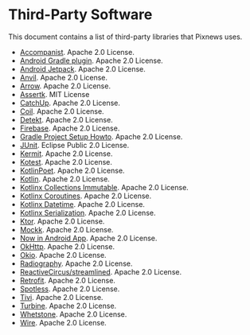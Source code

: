 # Third-Party Software

This document contains a list of third-party libraries that Pixnews uses.

- [Accompanist](https://github.com/google/accompanist). Apache 2.0 License.
- [Android Gradle plugin](https://developer.android.com/build). Apache 2.0 License.
- [Android Jetpack](https://developer.android.com/jetpack). Apache 2.0 License.
- [Anvil](https://github.com/square/anvil). Apache 2.0 License.
- [Arrow](https://arrow-kt.io/). Apache 2.0 License.
- [Assertk](https://github.com/willowtreeapps/assertk). MIT License
- [CatchUp](https://github.com/ZacSweers/CatchUp). Apache 2.0 License.
- [Coil](https://coil-kt.github.io/coil/compose/). Apache 2.0 License.
- [Detekt](https://detekt.dev/). Apache 2.0 License.
- [Firebase](https://firebase.google.com/). Apache 2.0 License.
- [Gradle Project Setup Howto](https://github.com/jjohannes/gradle-project-setup-howto/tree/android). Apache 2.0 License.
- [JUnit](https://junit.org/junit5/). Eclipse Public 2.0 License.
- [Kermit](https://kermit.touchlab.co/). Apache 2.0 License.
- [Kotest](https://kotest.io/). Apache 2.0 License.
- [KotlinPoet](https://square.github.io/kotlinpoet/). Apache 2.0 License.
- [Kotlin](https://kotlinlang.org). Apache 2.0 License.
- [Kotlinx Collections Immutable](https://github.com/Kotlin/kotlinx.collections.immutable). Apache 2.0 License.
- [Kotlinx Coroutines](https://github.com/Kotlin/kotlinx.coroutines). Apache 2.0 License.
- [Kotlinx Datetime](https://github.com/Kotlin/kotlinx-datetime). Apache 2.0 License.
- [Kotlinx Serialization](https://github.com/Kotlin/kotlinx.serialization). Apache 2.0 License.
- [Ktor](https://github.com/ktorio/ktor). Apache 2.0 License.
- [Mockk](https://mockk.io/). Apache 2.0 License.
- [Now in Android App](https://github.com/android/nowinandroid). Apache 2.0 License.
- [OkHttp](https://square.github.io/okhttp/). Apache 2.0 License.
- [Okio](https://square.github.io/okio/). Apache 2.0 License.
- [Radiography](https://github.com/square/radiography). Apache 2.0 License.
- [ReactiveCircus/streamlined](https://github.com/ReactiveCircus/streamlined). Apache 2.0 License.
- [Retrofit](https://github.com/square/retrofit). Apache 2.0 License.
- [Spotless](https://github.com/diffplug/spotless). Apache 2.0 License.
- [Tivi](https://github.com/chrisbanes/tivi). Apache 2.0 License.
- [Turbine](https://github.com/cashapp/turbine). Apache 2.0 License.
- [Whetstone](https://github.com/deliveryhero/whetstone). Apache 2.0 License.
- [Wire](https://github.com/square/wire). Apache 2.0 License.
